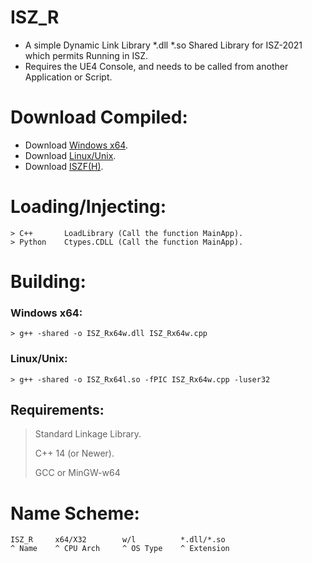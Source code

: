 # ISZ_R
- A simple Dynamic Link Library *.dll *.so Shared Library for ISZ-2021 which permits Running in ISZ.
- Requires the UE4 Console, and needs to be called from another Application or Script.

# Download Compiled:
- Download [Windows x64]().
- Download [Linux/Unix]().
- Download [ISZF(H)](https://github.com/ISZ-Hacker-Organization/ISZF/raw/main/py_compiled/iszf.exe).

# Loading/Injecting:
```
> C++       LoadLibrary (Call the function MainApp).
> Python    Ctypes.CDLL (Call the function MainApp).
```

# Building:
### Windows x64:
```
> g++ -shared -o ISZ_Rx64w.dll ISZ_Rx64w.cpp
```
### Linux/Unix:
```
> g++ -shared -o ISZ_Rx64l.so -fPIC ISZ_Rx64w.cpp -luser32
```
## Requirements:
> Standard Linkage Library.
> 
> C++ 14 (or Newer).
> 
> GCC or MinGW-w64


# Name Scheme:
```
ISZ_R     x64/X32        w/l          *.dll/*.so
^ Name    ^ CPU Arch     ^ OS Type    ^ Extension
```
